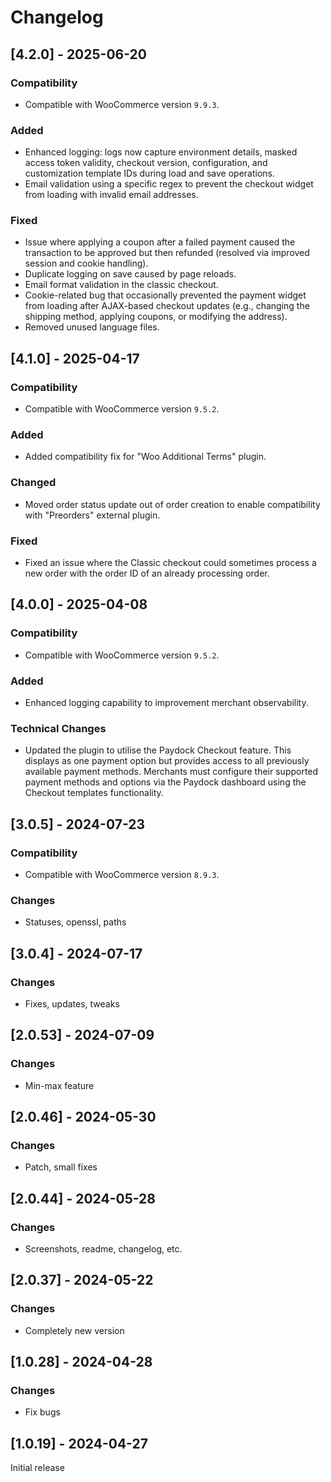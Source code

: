 # Changelog

## [4.2.0] - 2025-06-20

### Compatibility

- Compatible with WooCommerce version `9.9.3`.

### Added

- Enhanced logging: logs now capture environment details, masked access token validity, checkout version, configuration, and customization template IDs during load and save operations.
- Email validation using a specific regex to prevent the checkout widget from loading with invalid email addresses.

### Fixed

- Issue where applying a coupon after a failed payment caused the transaction to be approved but then refunded (resolved via improved session and cookie handling).
- Duplicate logging on save caused by page reloads.
- Email format validation in the classic checkout.
- Cookie-related bug that occasionally prevented the payment widget from loading after AJAX-based checkout updates (e.g., changing the shipping method, applying coupons, or modifying the address).
- Removed unused language files.

## [4.1.0] - 2025-04-17
### Compatibility

  - Compatible with WooCommerce version `9.5.2`.

### Added

- Added compatibility fix for "Woo Additional Terms" plugin.

### Changed

  - Moved order status update out of order creation to enable compatibility with "Preorders" external plugin.

### Fixed

  - Fixed an issue where the Classic checkout could sometimes process a new order with the order ID of an already processing order.

## [4.0.0] - 2025-04-08
### Compatibility

  - Compatible with WooCommerce version `9.5.2`.

### Added
  - Enhanced logging capability to improvement merchant observability.

### Technical Changes
  - Updated the plugin to utilise the Paydock Checkout feature. This displays as one payment option but provides access to all previously available payment methods. Merchants must configure their supported payment methods and options via the Paydock dashboard using the Checkout templates functionality.

## [3.0.5] - 2024-07-23
### Compatibility
  - Compatible with WooCommerce version `8.9.3`.

### Changes
  - Statuses, openssl, paths

## [3.0.4] - 2024-07-17
### Changes
  - Fixes, updates, tweaks

## [2.0.53] - 2024-07-09
### Changes
  - Min-max feature

## [2.0.46] - 2024-05-30
### Changes
  - Patch, small fixes

## [2.0.44] - 2024-05-28
### Changes
  - Screenshots, readme, changelog, etc.

## [2.0.37] - 2024-05-22
### Changes
  - Completely new version

## [1.0.28] - 2024-04-28
### Changes
  - Fix bugs

## [1.0.19] - 2024-04-27
Initial release
